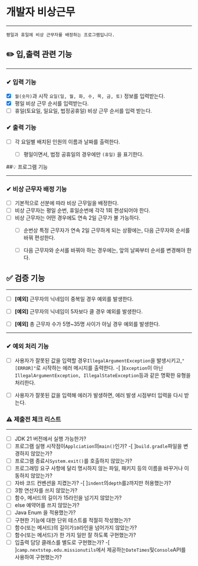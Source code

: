 # 개발자 비상근무

----

```
평일과 휴일에 비상 근무자를 배정하는 프로그램입니다.
```




## ✏️ 입,출력 관련 기능

----
### ✔ 입력 기능
- [x] `월(숫자)`과 시작 `요일(일, 월, 화, 수, 목, 금, 토)` 정보를 입력받는다.
- [x] 평일 비상 근무 순서를 입력받는다.
- [ ] 휴일(토요일, 일요일, 법정공휴일) 비상 근무 순서를 입력 받는다.

### ✔  출력 기능
- [ ] 각 요일별 배치된 인원의 이름과 날짜를 출력한다.
  - [ ] 평일이면서, 법정 공휴일의 경우에만 `(휴일)` 을 표기한다.


##💡 프로그램 기능

----

### ✔ 비상 근무자 배정 기능
- [ ] 기본적으로 선분에 따라 비상 근무일을 배정한다.
- [ ] 비상 근무자는 평일 순번, 휴일순번에 각각 1회 편성되어야 한다.
- [ ] 비상 근무자는 어떤 경우에도 연속 2일 근무가 불 가능하다.
  - [ ] 순번상 특정 근무자가 연속 2일 근무하게 되는 상황에는, 다음 근무자와 순서를 바꿔 편성한다.
  - [ ] 다음 근무자와 순서를 바꿔야 하는 경우에는, 앞의 날짜부터 순서를 변경해야 한다.




## ✅ 검증 기능

----

- [ ] **[예외]** 근무자의 닉네임이 중복일 경우 예외를 발생한다.
- [ ] **[예외]** 근무자의 닉네임이 5자보다 클 경우 예외를 발생한다.
- [ ] **[예외]** 총 근무자 수가 5명~35명 사이가 아닐 경우 예외를 발생한다. 



----


### ✔ 예외 처리 기능
-[ ] 사용자가 잘못된 값을 입력할 경우`IllegalArgumentException`을 발생시키고,`"[ERROR]"`로 시작하는 에러 메시지를 출력한다.
 -[ ]`Exception`이 아닌`IllegalArgumentException, IllegalStateException`등과 같은 명확한 유형을 처리한다.
-[ ] 사용자가 잘못된 값을 입력해 에러가 발생하면, 에러 발생 시점부터 입력을 다시 받는다.


### ⚠️ 제출전 체크 리스트

----

-[ ] JDK 21 버전에서 실행 가능한가?
-[ ] 프로그램 실행 시작점이`Applciation`의`main()`인가?
 -[ ]`build.gradle`파일을 변경하지 않았는가?
-[ ] 프로그램 종료시`System.exit()`를 호출하지 않았는가?
-[ ] 프로그래밍 요구 사항에 달리 명시하지 않는 파일, 패키지 등의 이름을 바꾸거나 이동하지 않았는가?
-[ ] 자바 코드 컨벤션을 지켰는가?
 -[ ]`indent`의`depth`를`2`까지만 허용했는가?
-[ ] 3항 연산자를 쓰지 않았는가?
-[ ] 함수, 메서드의 길이가 15라인을 넘기지 않았는가?
-[ ] else 예약어를 쓰지 않았는가?
-[ ] Java Enum 을 적용했는가?
-[ ] 구현한 기능에 대한 단위 테스트를 적절히 작성했는가?
-[ ] 함수(또는 메서드)의 길이가`10`라인을 넘어가지 않았는가?
-[ ] 함수(또는 메서드)가 한 가지 일만 잘 하도록 구현했는가?
-[ ] 입출력 담당 클래스를 별도로 구현했는가?
 -[ ]`camp.nextstep.edu.missionutils`에서 제공하는`DateTimes`및`Console`API를 사용하여 구현했는가?
